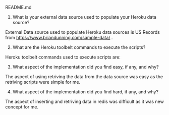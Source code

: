 README.md

1)  What is your external data source used to populate your Heroku data source?

External Data source used to populate Heroku data sources is US Records from https://www.briandunning.com/sample-data/ .

2)  What are the Heroku toolbelt commands to execute the scripts?

Heroku toolbelt commands used to execute scripts are:



3)  What aspect of the implementation did you find easy, if any, and why?

The aspect of using retriving the data from the data source was easy as the retriving scripts were simple for me.

4)  What aspect of the implementation did you find hard, if any, and why?

The aspect of inserting and retriving data in redis was difficult as it was new concept for me.
